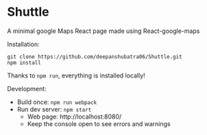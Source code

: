 # Shuttle 

A minimal google Maps React page made using React-google-maps


Installation:

```
git clone https://github.com/deepanshubatra06/Shuttle.git
npm install
```

Thanks to `npm run`, everything is installed locally!

Development:

* Build once: `npm run webpack`
* Run dev server: `npm start`
    * Web page: http://localhost:8080/
    * Keep the console open to see errors and warnings

